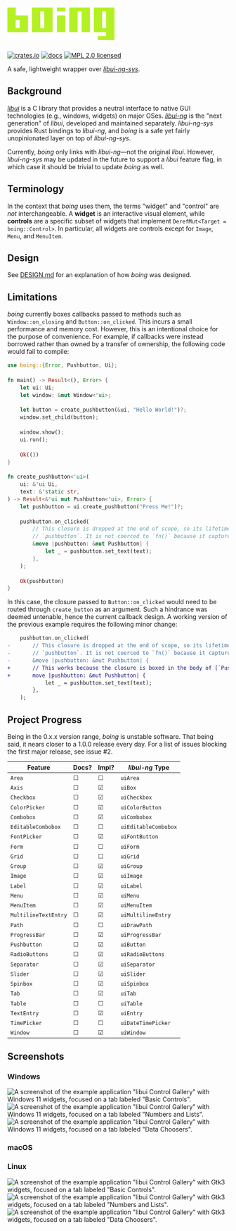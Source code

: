 # !["boing" in monospace lime-green text.](boing@2x.png)

[![crates.io](https://img.shields.io/crates/v/boing)](https://crates.io/crates/boing)
[![docs](https://docs.rs/boing/badge.svg)](https://docs.rs/boing)
[![MPL 2.0 licensed](https://img.shields.io/badge/license-MPL2-green)](./LICENSE)

A safe, lightweight wrapper over [*libui-ng-sys*](https://crates.io/crates/libui-ng-sys).

## Background

[*libui*](https://github.com/andlabs/libui) is a C library that provides a neutral interface to native GUI technologies (e.g., windows, widgets) on major OSes. [*libui-ng*](https://github.com/libui-ng/libui-ng) is the "next generation" of *libui*, developed and maintained separately. *libui-ng-sys* provides Rust bindings to *libui-ng*, and *boing* is a safe yet fairly unopinionated layer on top of *libui-ng-sys*.

Currently, *boing* only links with *libui-ng*&mdash;not the original *libui*. However, *libui-ng-sys* may be updated in the future to support a *libui* feature flag, in which case it should be trivial to update *boing* as well.

## Terminology

In the context that *boing* uses them, the terms "widget" and "control" are *not* interchangeable. A **widget** is an interactive visual element, while **controls** are a specific subset of widgets that implement `DerefMut<Target = boing::Control>`. In particular, all widgets are controls except for `Image`, `Menu`, and `MenuItem`.

## Design

See [DESIGN.md](./DESIGN.md) for an explanation of how *boing* was designed.

## Limitations

*boing* currently boxes callbacks passed to methods such as `Window::on_closing` and `Button::on_clicked`. This incurs a small performance and memory cost. However, this is an intentional choice for the purpose of convenience. For example, if callbacks were instead borrowed rather than owned by a transfer of ownership, the following code would fail to compile:

```rust
use boing::{Error, Pushbutton, Ui};

fn main() -> Result<(), Error> {
    let ui: Ui;
    let window: &mut Window<'ui>;

    let button = create_pushbutton(&ui, "Hello World!")?;
    window.set_child(button);

    window.show();
    ui.run();

    Ok(())
}

fn create_pushbutton<'ui>(
    ui: &'ui Ui,
    text: &'static str,
) -> Result<&'ui mut Pushbutton<'ui>, Error> {
    let pushbutton = ui.create_pushbutton("Press Me!")?;

    pushbutton.on_clicked(
        // This closure is dropped at the end of scope, so its lifetime ends before that of
        // `pushbutton`. It is not coerced to `fn()` because it captures `text`.
        &move |pushbutton: &mut Pushbutton| {
            let _ = pushbutton.set_text(text);
        },
    );

    Ok(pushbutton)
}
```

In this case, the closure passed to `Button::on_clicked` would need to be routed through `create_button` as an argument. Such a hindrance was deemed untenable, hence the current callback design. A working version of the previous example requires the following minor change:

```diff
    pushbutton.on_clicked(
-       // This closure is dropped at the end of scope, so its lifetime ends before that of
-       // `pushbutton`. It is not coerced to `fn()` because it captures `text`.
-       &move |pushbutton: &mut Pushbutton| {
+       // This works because the closure is boxed in the body of [`PushButton::on_clicked`].
+       move |pushbutton: &mut Pushbutton| {
            let _ = pushbutton.set_text(text);
        },
    );
```

## Project Progress

Being in the 0.x.x version range, *boing* is unstable software. That being said, it nears closer to a 1.0.0 release every day. For a list of issues blocking the first major release, see issue #2.

| Feature             | Docs? | Impl? | *libui-ng* Type |
| ------------------- | ----- | ----- | --------------- |
| `Area`              | ☐    | ☐    | `uiArea`
| `Axis`              | ☐    | ☑    | `uiBox`
| `Checkbox`          | ☐    | ☑    | `uiCheckbox`
| `ColorPicker`       | ☐    | ☑    | `uiColorButton`
| `Combobox`          | ☐    | ☑    | `uiCombobox`
| `EditableCombobox`  | ☐    | ☐    | `uiEditableCombobox`
| `FontPicker`        | ☐    | ☑    | `uiFontButton`
| `Form`              | ☐    | ☐    | `uiForm`
| `Grid`              | ☐    | ☐    | `uiGrid`
| `Group`             | ☐    | ☑    | `uiGroup`
| `Image`             | ☐    | ☑    | `uiImage`
| `Label`             | ☐    | ☑    | `uiLabel`
| `Menu`              | ☐    | ☑    | `uiMenu`
| `MenuItem`          | ☐    | ☑    | `uiMenuItem`
| `MultilineTextEntry`| ☐    | ☑    | `uiMultilineEntry`
| `Path`              | ☐    | ☐    | `uiDrawPath`
| `ProgressBar`       | ☐    | ☑    | `uiProgressBar`
| `Pushbutton`        | ☐    | ☑    | `uiButton`
| `RadioButtons`      | ☐    | ☑    | `uiRadioButtons`
| `Separator`         | ☐    | ☑    | `uiSeparator`
| `Slider`            | ☐    | ☑    | `uiSlider`
| `Spinbox`           | ☐    | ☑    | `uiSpinbox`
| `Tab`               | ☐    | ☑    | `uiTab`
| `Table`             | ☐    | ☐    | `uiTable`
| `TextEntry`         | ☐    | ☑    | `uiEntry`
| `TimePicker`        | ☐    | ☐    | `uiDateTimePicker`
| `Window`            | ☐    | ☑    | `uiWindow`

## Screenshots

### Windows

![A screenshot of the example application "libui Control Gallery" with Windows 11 widgets,
focused on a tab labeled "Basic Controls".](screenshots/control-gallery/windows/basic-controls@2x.png)
![A screenshot of the example application "libui Control Gallery" with Windows 11 widgets,
focused on a tab labeled "Numbers and Lists".](screenshots/control-gallery/windows/numbers-and-lists@2x.png)
![A screenshot of the example application "libui Control Gallery" with Windows 11 widgets,
focused on a tab labeled "Data Choosers".](screenshots/control-gallery/windows/data-choosers@2x.png)

### macOS

### Linux

![A screenshot of the example application "libui Control Gallery" with Gtk3 widgets,
focused on a tab labeled "Basic Controls".](screenshots/control-gallery/linux/basic-controls.png)
![A screenshot of the example application "libui Control Gallery" with Gtk3 widgets,
focused on a tab labeled "Numbers and Lists".](screenshots/control-gallery/linux/numbers-and-lists.png)
![A screenshot of the example application "libui Control Gallery" with Gtk3 widgets,
focused on a tab labeled "Data Choosers".](screenshots/control-gallery/linux/data-choosers.png)
